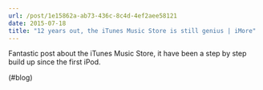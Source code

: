 ```yaml
---
url: /post/1e15862a-ab73-436c-8c4d-4ef2aee58121
date: 2015-07-18
title: "12 years out, the iTunes Music Store is still genius | iMore"
---
```


Fantastic post about the iTunes Music Store, it have been a step by step build up since the first iPod.



(#blog)